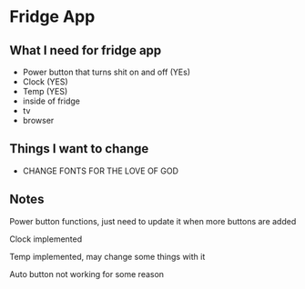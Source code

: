 # Fridge App

## What I need for fridge app

- Power button that turns shit on and off (YEs)
- Clock (YES)
- Temp (YES)
- inside of fridge
- tv
- browser

## Things I want to change

- CHANGE FONTS FOR THE LOVE OF GOD

## Notes

Power button functions, just need to update it when
more buttons are added

Clock implemented

Temp implemented, may change some things with it

Auto button not working for some reason

